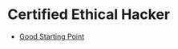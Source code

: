 # Certified Ethical Hacker

* [Good Starting Point](https://www.guru99.com/ethical-hacking-tutorials.html)
